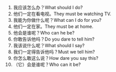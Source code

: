 1. 我应该怎么办？What should I do?
2. 他们一定在看电视。They must be watching TV.	
3. 我能为你做什么呢？What can I do for you?
4. 他们一定在家。They must be at home.
5. 他会是谁呢？Who can he be?
6. 你敢告诉他吗？Do you dare to tell him?	
7. 我该说什么呢？What should I say?
8. 我们一定得告诉他吗？Must we tell him?
9. 你怎么敢这么说？How dare you say this?
10. （它）会是谁呢？Who can it be?